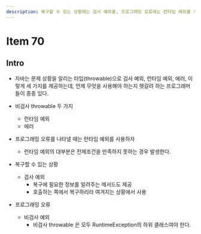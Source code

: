 ```yaml
---
description: 복구할 수 있는 상황에는 검사 예외를, 프로그래밍 오류에는 런타임 예외를 사용하라
---
```


# Item 70

## Intro

- 자바는 문제 상황을 알리는 타입(throwable)으로 검사 예외, 런타임 예외, 에러, 이렇게 세 가지를 제공하는데, 언제 무엇을 사용해야 하는지 헷갈려 하는 프로그래머들이 종종 있다.

- 비검사 throwable 두 가지
	- 런타임 예외
	- 에러
	
- 프로그래밍 오류를 나타낼 때는 런타임 예외를 사용하자
	- 런타임 예외의 대부분은 전제조건을 만족하지 못하는 경우 발생한다.

- 복구할 수 있는 상황
	- 검사 예외
		- 복구에 필요한 정보를 알려주는 메서드도 제공
		- 호출하는 쪽에서 복구하리라 여겨지는 상황에서 사용
	
- 프로그래밍 오류
	- 비검사 예외
		- 비검사 throwable 은 모두 RuntimeException의 하위 클래스여야 한다.
